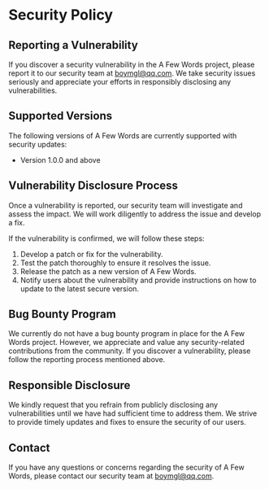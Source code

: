 # Security Policy

## Reporting a Vulnerability

If you discover a security vulnerability in the A Few Words project, please report it to our security team at <boymgl@qq.com>. We take security issues seriously and appreciate your efforts in responsibly disclosing any vulnerabilities.

## Supported Versions

The following versions of A Few Words are currently supported with security updates:

- Version 1.0.0 and above

## Vulnerability Disclosure Process

Once a vulnerability is reported, our security team will investigate and assess the impact. We will work diligently to address the issue and develop a fix.

If the vulnerability is confirmed, we will follow these steps:

1. Develop a patch or fix for the vulnerability.
2. Test the patch thoroughly to ensure it resolves the issue.
3. Release the patch as a new version of A Few Words.
4. Notify users about the vulnerability and provide instructions on how to update to the latest secure version.

## Bug Bounty Program

We currently do not have a bug bounty program in place for the A Few Words project. However, we appreciate and value any security-related contributions from the community. If you discover a vulnerability, please follow the reporting process mentioned above.

## Responsible Disclosure

We kindly request that you refrain from publicly disclosing any vulnerabilities until we have had sufficient time to address them. We strive to provide timely updates and fixes to ensure the security of our users.

## Contact

If you have any questions or concerns regarding the security of A Few Words, please contact our security team at <boymgl@qq.com>.
